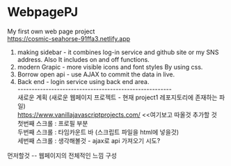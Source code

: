 # WebpagePJ
My first own web page project<br>
https://cosmic-seahorse-91ffa3.netlify.app<br>
1. making sidebar - it combines log-in service and github site or my SNS address. Also It includes on and off functions.
2. modern Grapic - more visible icons and font styles By using css.
3. Borrow open api - use AJAX to commit the data in live.
4. Back end - login service using back end area.<br>
-------------------------------------------------------<br>
새로운 계획 (새로운 웹페이지 프로젝트 - 현재 project1 레포지토리에 존재하는 파일)<br>
https://www.vanillajavascriptprojects.com/ <<여기보고 따올것
추가할 것<br>
첫번째 스크롤 : 프로필 부분<br>
두번째 스크롤 : 타임카운트 바 (스크립트 파일을 html에 넣을것)<br>
세번째 스크롤 : 생각해볼것 - ajax로 api 가져오기 시도?<br>

먼저할것 -- 웹페이지의 전체적인 느낌 구성 
